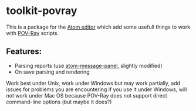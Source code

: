toolkit-povray
=========================

This is a package for the [Atom editor](https://atom.io) which add some usefull things to work with [POV-Ray](http://www.povray.org) scripts.

## Features:
- Parsing reports (use [atom-message-panel](https://github.com/tcarlsen/atom-message-panel), slightly modified)
- On save parsing and rendering

Work best under Unix, work under Windows but may work partially, add issues for problems you are encountering if you use it under Windows, will not work under Mac OS because POV-Ray does not support direct command-line options (but maybe it does?)
